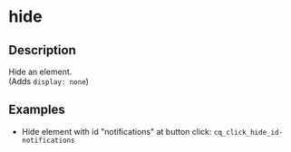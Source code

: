 # hide

## Description

Hide an element.  
(Adds `display: none`)

## Examples

- Hide element with id "notifications" at button click: `cq_click_hide_id-notifications`